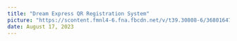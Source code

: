 ```yaml
---
title: "Dream Express QR Registration System"
picture: "https://scontent.fmnl4-6.fna.fbcdn.net/v/t39.30808-6/368016475_352701947082415_7986234380598129491_n.jpg?_nc_cat=108&ccb=1-7&_nc_sid=a73e89&_nc_eui2=AeFOvnC-h6BDhLLw5nkkl-1kIsM3d28r4SAiwzd3byvhIIXAltsmY5wqWrysiUWbJVvYEnN5qC4scnU3HgPtjHv5&_nc_ohc=vYHyuMH74O8AX8Fstm2&_nc_ht=scontent.fmnl4-6.fna&oh=00_AfBKUV2Z2WaBxjZLAh1RwU0i3u5kvi1V40HXyRPpVqK3OA&oe=6599B022"
date: August 17, 2023
---
```

